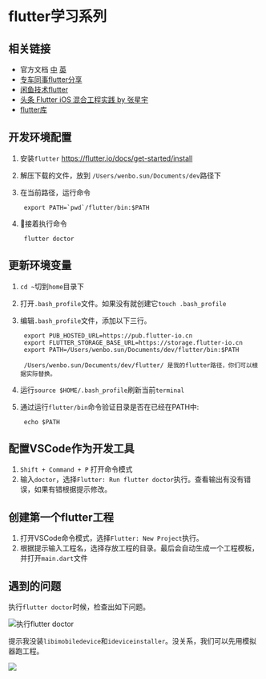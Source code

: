 # flutter学习系列

## 相关链接

+ 官方文档 [中](https://flutterchina.club/docs/) [英](https://flutter.io/docs/get-started/install) 
+ [专车同事flutter分享](http://wiki.10101111.com/pages/viewpage.action?pageId=180818749)
+ [闲鱼技术flutter](https://www.yuque.com/xytech/flutter)
+ [头条 Flutter iOS 混合工程实践 by 张星宇](https://xiaozhuanlan.com/topic/1538692074)
+ [flutter库](https://flutterawesome.com/)

## 开发环境配置

1. 安装`flutter` https://flutter.io/docs/get-started/install
2. 解压下载的文件，放到 `/Users/wenbo.sun/Documents/dev`路径下
3. 在当前路径，运行命令

        export PATH=`pwd`/flutter/bin:$PATH

4. 接着执行命令

        flutter doctor

## 更新环境变量

1. `cd ~`切到`home`目录下
2. 打开`.bash_profile`文件。如果没有就创建它`touch .bash_profile`
3. 编辑`.bash_profile`文件，添加以下三行。

        export PUB_HOSTED_URL=https://pub.flutter-io.cn  
        export FLUTTER_STORAGE_BASE_URL=https://storage.flutter-io.cn 
        export PATH=/Users/wenbo.sun/Documents/dev/flutter/bin:$PATH

        /Users/wenbo.sun/Documents/dev/flutter/ 是我的flutter路径，你们可以根据实际替换。

4. 运行`source $HOME/.bash_profile`刷新当前`terminal`
5. 通过运行`flutter/bin`命令验证目录是否在已经在PATH中:

        echo $PATH

## 配置VSCode作为开发工具

1. `Shift + Command + P` 打开命令模式
2. 输入`doctor`，选择`Flutter: Run flutter doctor`执行。查看输出有没有错误，如果有错根据提示修改。

## 创建第一个flutter工程

1. 打开VSCode命令模式，选择`Flutter: New Project`执行。
2. 根据提示输入工程名，选择存放工程的目录。最后会自动生成一个工程模板，并打开`main.dart`文件

## 遇到的问题

执行`flutter doctor`时候，检查出如下问题。

![执行flutter doctor](http://ww1.sinaimg.cn/large/006hznE2ly1fxh0uivphhj30on0eydje.jpg)

提示我没装`libimobiledevice`和`ideviceinstaller`。没关系，我们可以先用模拟器跑工程。

![](http://ww1.sinaimg.cn/large/006hznE2ly1fxhuqgbgwnj311v0kmn4g.jpg)